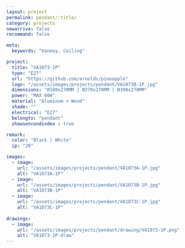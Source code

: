 ```yaml
---
layout: project
permalink: pendant/:title/
category: projects
newarrive: false
recommand: false

meta:
  keywords: "Vaneey, Ceiling"

project:
  title: "VA1073-1P"
  type: "E27"
  url: "https://github.com/arnolds/pineapple"
  logo: "/assets/images/projects/pendant/VA1073B-1P.jpg"
  dimensions: "Ø180x270MM | Ø270x270MM | Ø390x270MM"
  power: "MAX 60W"
  material: "Aluminum + Wood"
  shade: ""
  electrical: "E27"
  belongto: "pendant"
  showsencondindex : true

remark:
  color: "Black | White"
  ip: "20"

images:
  - image:
    url: "/assets/images/projects/pendant/VA1073A-1P.jpg"
    alt: "VA1073A-1P"
  - image:
    url: "/assets/images/projects/pendant/VA1073B-1P.jpg"
    alt: "VA1073B-1P"
  - image:
    url: "/assets/images/projects/pendant/VA1073C-1P.jpg"
    alt: "VA1073C-1P"
    
drawings:
  - image:
    url: "/assets/images/projects/pendant/drawing/VA1073-1P.png"
    alt: "VA1073-1P-draw"
---
```


